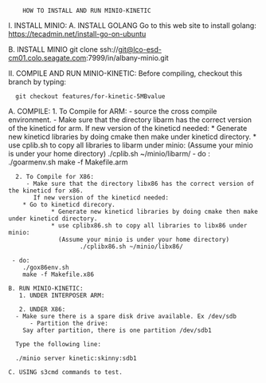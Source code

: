 		HOW TO INSTALL AND RUN MINIO-KINETIC

I. INSTALL MINIO:
   A. INSTALL GOLANG
      Go to this web site to install golang:
      https://tecadmin.net/install-go-on-ubuntu

   B. INSTALL MINIO
      git clone ssh://git@lco-esd-cm01.colo.seagate.com:7999/in/albany-minio.git

II. COMPILE AND RUN MINIO-KINETIC:
   Before compiling, checkout this branch by typing:

      git checkout features/for-kinetic-5MBvalue

   A. COMPILE:
      1. To Compile for ARM:
         - source the cross compile environment.
 	 - Make sure that the directory libarm has the correct version of the kineticd for arm.
	   If new version of the kineticd needed:
		* Generate new kineticd libraries by doing cmake then make under kineticd directory.
		* use cplib.sh to copy all libraries to libarm under minio:
		  (Assume your minio is under your home directory)
			./cplib.sh ~/minio/libarm/
	 - do :
		./goarmenv.sh
		make -f Makefile.arm

      2. To Compile for X86:
         - Make sure that the directory libx86 has the correct version of the kineticd for x86.
           If new version of the kineticd needed:
		* Go to kineticd direcory.
                * Generate new kineticd libraries by doing cmake then make under kineticd directory.
                * use cplibx86.sh to copy all libraries to libx86 under minio:
                  (Assume your minio is under your home directory)
                        ./cplibx86.sh ~/minio/libx86/

	 - do:
		./gox86env.sh
		make -f Makefile.x86

    B. RUN MINIO-KINETIC:
       1. UNDER INTERPOSER ARM:

       2. UNDER X86:
	  - Make sure there is a spare disk drive available. Ex /dev/sdb
          - Partition the drive:
	    Say after partition, there is one partition /dev/sdb1

	  Type the following line:

	  ./minio server kinetic:skinny:sdb1

    C. USING s3cmd commands to test.






